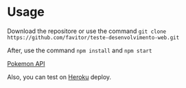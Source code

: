 
# Usage
Download the repositore or use the command `git clone https://github.com/favitor/teste-desenvolvimento-web.git`

After, use the command `npm install` and `npm start`

[Pokemon API](https://pokeapi.co/)

Also, you can test on [Heroku]() deploy.
